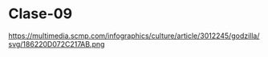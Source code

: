 # Clase-09
https://multimedia.scmp.com/infographics/culture/article/3012245/godzilla/svg/186220D072C217AB.png

